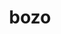 ---
category: 4-letters
denotation: null
name: bozo
reference_link: https://www.etymonline.com/word/bozo
root_language: null
root_name: null
title: bozo
type: free
word_sums:
- respelling: bozo
  sum: 'Bozo + '
---